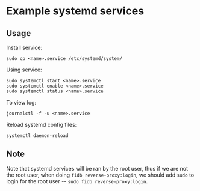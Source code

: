# Example systemd services

## Usage

Install service:

```
sudo cp <name>.service /etc/systemd/system/
```

Using service:

```
sudo systemctl start <name>.service
sudo systemctl enable <name>.service
sudo systemctl status <name>.service
```

To view log:

```
journalctl -f -u <name>.service
```

Reload systemd config files:

```
systemctl daemon-reload
```

## Note

Note that systemd services will be ran by the root user,
thus if we are not the root user,
when doing `fidb reverse-proxy:login`,
we should add `sudo` to login for the root user
-- `sudo fidb reverse-proxy:login`.

